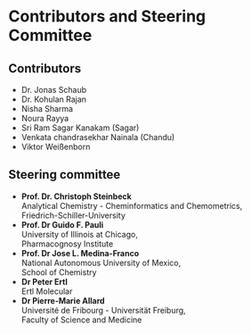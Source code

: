 # Contributors and Steering Committee

## Contributors
- Dr. Jonas Schaub
- Dr. Kohulan Rajan
- Nisha Sharma
- Noura Rayya
- Sri Ram Sagar Kanakam (Sagar)
- Venkata chandrasekhar Nainala (Chandu)
- Viktor Weißenborn

## Steering committee
- **Prof. Dr. Christoph Steinbeck** <br/>
   Analytical Chemistry - Cheminformatics and Chemometrics,  <br/>
   Friedrich-Schiller-University
- **Prof. Dr Guido F. Pauli** <br/>
   University of Illinois at Chicago,  <br/>
   Pharmacognosy Institute
- **Prof. Dr Jose L. Medina-Franco** <br/>
   National Autonomous University of Mexico,  <br/>
   School of Chemistry
- **Dr Peter Ertl** <br/>
   Ertl Molecular
- **Dr Pierre-Marie Allard** <br/>
   Université de Fribourg - Universität Freiburg,  <br/>
   Faculty of Science and Medicine
